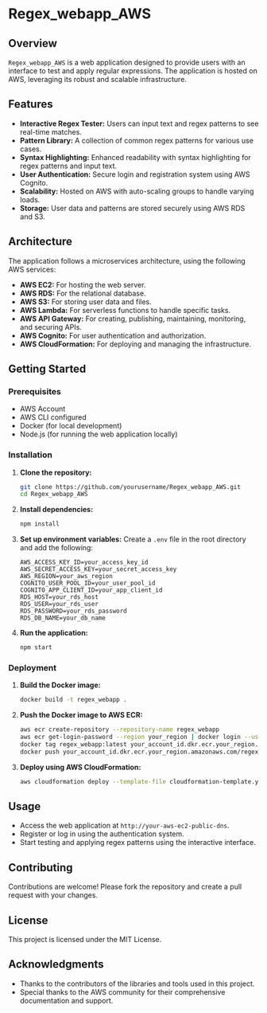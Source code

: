 # Regex_webapp_AWS

## Overview
`Regex_webapp_AWS` is a web application designed to provide users with an interface to test and apply regular expressions. The application is hosted on AWS, leveraging its robust and scalable infrastructure. 

## Features
- **Interactive Regex Tester:** Users can input text and regex patterns to see real-time matches.
- **Pattern Library:** A collection of common regex patterns for various use cases.
- **Syntax Highlighting:** Enhanced readability with syntax highlighting for regex patterns and input text.
- **User Authentication:** Secure login and registration system using AWS Cognito.
- **Scalability:** Hosted on AWS with auto-scaling groups to handle varying loads.
- **Storage:** User data and patterns are stored securely using AWS RDS and S3.

## Architecture
The application follows a microservices architecture, using the following AWS services:
- **AWS EC2:** For hosting the web server.
- **AWS RDS:** For the relational database.
- **AWS S3:** For storing user data and files.
- **AWS Lambda:** For serverless functions to handle specific tasks.
- **AWS API Gateway:** For creating, publishing, maintaining, monitoring, and securing APIs.
- **AWS Cognito:** For user authentication and authorization.
- **AWS CloudFormation:** For deploying and managing the infrastructure.

## Getting Started

### Prerequisites
- AWS Account
- AWS CLI configured
- Docker (for local development)
- Node.js (for running the web application locally)

### Installation

1. **Clone the repository:**
    ```sh
    git clone https://github.com/yourusername/Regex_webapp_AWS.git
    cd Regex_webapp_AWS
    ```

2. **Install dependencies:**
    ```sh
    npm install
    ```

3. **Set up environment variables:**
    Create a `.env` file in the root directory and add the following:
    ```plaintext
    AWS_ACCESS_KEY_ID=your_access_key_id
    AWS_SECRET_ACCESS_KEY=your_secret_access_key
    AWS_REGION=your_aws_region
    COGNITO_USER_POOL_ID=your_user_pool_id
    COGNITO_APP_CLIENT_ID=your_app_client_id
    RDS_HOST=your_rds_host
    RDS_USER=your_rds_user
    RDS_PASSWORD=your_rds_password
    RDS_DB_NAME=your_db_name
    ```

4. **Run the application:**
    ```sh
    npm start
    ```

### Deployment

1. **Build the Docker image:**
    ```sh
    docker build -t regex_webapp .
    ```

2. **Push the Docker image to AWS ECR:**
    ```sh
    aws ecr create-repository --repository-name regex_webapp
    aws ecr get-login-password --region your_region | docker login --username AWS --password-stdin your_account_id.dkr.ecr.your_region.amazonaws.com
    docker tag regex_webapp:latest your_account_id.dkr.ecr.your_region.amazonaws.com/regex_webapp:latest
    docker push your_account_id.dkr.ecr.your_region.amazonaws.com/regex_webapp:latest
    ```

3. **Deploy using AWS CloudFormation:**
    ```sh
    aws cloudformation deploy --template-file cloudformation-template.yaml --stack-name RegexWebAppStack --capabilities CAPABILITY_NAMED_IAM
    ```

## Usage
- Access the web application at `http://your-aws-ec2-public-dns`.
- Register or log in using the authentication system.
- Start testing and applying regex patterns using the interactive interface.

## Contributing
Contributions are welcome! Please fork the repository and create a pull request with your changes.

## License
This project is licensed under the MIT License.

## Acknowledgments
- Thanks to the contributors of the libraries and tools used in this project.
- Special thanks to the AWS community for their comprehensive documentation and support.

